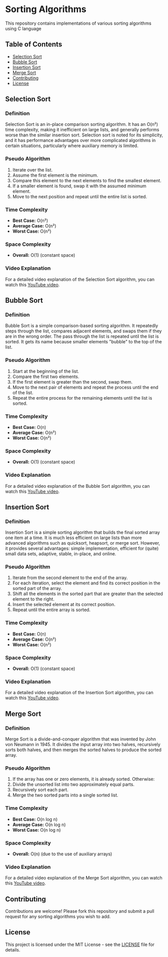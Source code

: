 # Sorting Algorithms

This repository contains implementations of various sorting algorithms using C language

## Table of Contents
- [Selection Sort](#selection-sort)
- [Bubble Sort](#bubble-sort)
- [Insertion Sort](#insertion-sort)
- [Merge Sort](#merge-sort)
- [Contributing](#contributing)
- [License](#license)

## Selection Sort

### Definition
Selection Sort is an in-place comparison sorting algorithm. It has an O(n²) time complexity, making it inefficient on large lists, and generally performs worse than the similar insertion sort. Selection sort is noted for its simplicity, and it has performance advantages over more complicated algorithms in certain situations, particularly where auxiliary memory is limited.

### Pseudo Algorithm
1. Iterate over the list.
2. Assume the first element is the minimum.
3. Compare this element to the next elements to find the smallest element.
4. If a smaller element is found, swap it with the assumed minimum element.
5. Move to the next position and repeat until the entire list is sorted.

### Time Complexity
- **Best Case:** O(n²)
- **Average Case:** O(n²)
- **Worst Case:** O(n²)

### Space Complexity
- **Overall:** O(1) (constant space)

### Video Explanation
For a detailed video explanation of the Selection Sort algorithm, you can watch this [YouTube video](https://youtu.be/EwjnF7rFLns?list=PLZPZq0r_RZON1eaqfafTnEexRzuHbfZX8).

## Bubble Sort

### Definition
Bubble Sort is a simple comparison-based sorting algorithm. It repeatedly steps through the list, compares adjacent elements, and swaps them if they are in the wrong order. The pass through the list is repeated until the list is sorted. It gets its name because smaller elements "bubble" to the top of the list.

### Pseudo Algorithm
1. Start at the beginning of the list.
2. Compare the first two elements.
3. If the first element is greater than the second, swap them.
4. Move to the next pair of elements and repeat the process until the end of the list.
5. Repeat the entire process for the remaining elements until the list is sorted.

### Time Complexity
- **Best Case:** O(n)
- **Average Case:** O(n²)
- **Worst Case:** O(n²)

### Space Complexity
- **Overall:** O(1) (constant space)

### Video Explanation
For a detailed video explanation of the Bubble Sort algorithm, you can watch this [YouTube video](https://youtu.be/Dv4qLJcxus8?list=PLZPZq0r_RZON1eaqfafTnEexRzuHbfZX8).

## Insertion Sort

### Definition
Insertion Sort is a simple sorting algorithm that builds the final sorted array one item at a time. It is much less efficient on large lists than more advanced algorithms such as quicksort, heapsort, or merge sort. However, it provides several advantages: simple implementation, efficient for (quite) small data sets, adaptive, stable, in-place, and online.

### Pseudo Algorithm
1. Iterate from the second element to the end of the array.
2. For each iteration, select the element and find its correct position in the sorted part of the array.
3. Shift all the elements in the sorted part that are greater than the selected element to the right.
4. Insert the selected element at its correct position.
5. Repeat until the entire array is sorted.

### Time Complexity
- **Best Case:** O(n)
- **Average Case:** O(n²)
- **Worst Case:** O(n²)

### Space Complexity
- **Overall:** O(1) (constant space)

### Video Explanation
For a detailed video explanation of the Insertion Sort algorithm, you can watch this [YouTube video](https://youtu.be/8mJ-OhcfpYg?list=PLZPZq0r_RZON1eaqfafTnEexRzuHbfZX8).

## Merge Sort

### Definition
Merge Sort is a divide-and-conquer algorithm that was invented by John von Neumann in 1945. It divides the input array into two halves, recursively sorts both halves, and then merges the sorted halves to produce the sorted array.

### Pseudo Algorithm
1. If the array has one or zero elements, it is already sorted. Otherwise:
2. Divide the unsorted list into two approximately equal parts.
3. Recursively sort each part.
4. Merge the two sorted parts into a single sorted list.


### Time Complexity
- **Best Case:** O(n log n)
- **Average Case:** O(n log n)
- **Worst Case:** O(n log n)

### Space Complexity
- **Overall:** O(n) (due to the use of auxiliary arrays)

### Video Explanation
For a detailed video explanation of the Merge Sort algorithm, you can watch this [YouTube video](https://youtu.be/3j0SWDX4AtU?list=PLZPZq0r_RZON1eaqfafTnEexRzuHbfZX8).

## Contributing
Contributions are welcome! Please fork this repository and submit a pull request for any sorting algorithms you wish to add.

## License
This project is licensed under the MIT License - see the [LICENSE](LICENSE) file for details.